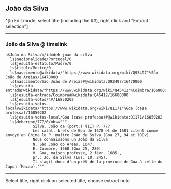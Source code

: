 ## João da Silva
^[In Edit mode, select title (including the ##), right click and "Extract selection"]

---
### João da Silva @ timelink
```
n$João da Silva/m/id=deh-joao-da-silva
  ls$nacionalidade/Portugal/0
  ls$jesuita-estatuto/Padre/0
  ls$titulo/Mestre/0
  ls$nascimento@wikidata/"https://www.wikidata.org/wiki/Q93497"%São João de Areias/16470000
  ls$nascimento/São João de Areias#@wikidata:Q93497/16470000
  ls$jesuita-entrada@wikidata/"https://www.wikidata.org/wiki/Q45412"%Coimbra/16680000
  ls$jesuita-entrada/Coimbra#@wikidata:Q45412/16680000
  ls$jesuita-votos/4V/16850202
  ls$jesuita-votos-local@wikidata/"https://www.wikidata.org/wiki/Q1171"%Goa (casa professa)/16850202
  ls$jesuita-votos-local/Goa (casa professa)#@wikidata:Q1171/16850202
  ls$dehergne/777/0/obs="""
            Silva, João da (port.) (II) P. 777
            Les catal. brefs de Goa de 1678 et de 1681 citent comme envoyé en Chine le P. maître Joâo da Sylva (Goa 27, 94 et lOOv).
            Nous connaissons un Joâo da Silva
            N. Sâo Joâo do Areas, 1647,
            E. Coïmbre, 1668 (Goa 25, 280),
            V. Goa, maison professe, 2 févr. 1685.,
            pr.: Jo. da Silva (Lus. 10, 245).
            Il s'agit donc d'un prêt de la province de Goa à celle du Japon (Macao)."""
```

---
Select title, right click on selected title, choose extract note
